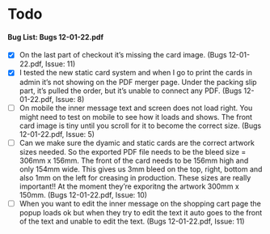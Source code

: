 # Todo

#### Bug List: Bugs 12-01-22.pdf
- [x] On the last part of checkout it’s missing the card image. (Bugs 12-01-22.pdf, Issue: 11)
- [x] I tested the new static card system and when I go to print the cards in admin it’s not showing on the PDF merger
  page. Under the packing slip part, it’s pulled the order, but it’s unable to connect any PDF. (Bugs 12-01-22.pdf,
  Issue: 8)
- [ ] On mobile the inner message text and screen does not load right. You might need to test on mobile to see how it
  loads and shows. The front card image is tiny until you scroll for it to become the correct size.  (Bugs 12-01-22.pdf,
  Issue: 5)
- [ ] Can we make sure the dyamic and static cards are the correct artwork sizes needed. So the exported PDF file needs
  to be the bleed size = 306mm x 156mm. The front of the card needs to be 156mm high and only 154mm wide. This gives us
  3mm bleed on the top, right, bottom and also 1mm on the left for creasing in production. These sizes are really
  important!! At the moment they’re exporitng the artwork 300mm x 150mm. (Bugs 12-01-22.pdf, Issue: 10)
- [ ] When you want to edit the inner message on the shopping cart page the popup loads ok but when they try to edit the
  text it auto goes to the front of the text and unable to edit the text. (Bugs 12-01-22.pdf, Issue: 11)
